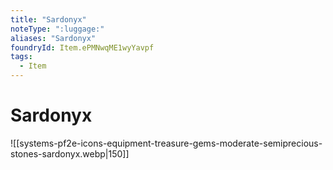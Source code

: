 ```yaml
---
title: "Sardonyx"
noteType: ":luggage:"
aliases: "Sardonyx"
foundryId: Item.ePMNwqME1wyYavpf
tags:
  - Item
---
```


# Sardonyx
![[systems-pf2e-icons-equipment-treasure-gems-moderate-semiprecious-stones-sardonyx.webp|150]]
